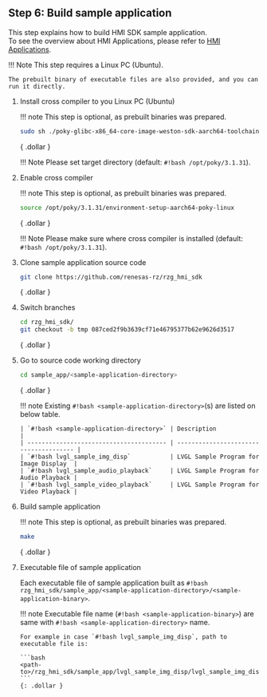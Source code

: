 ## Step 6: Build sample application

This step explains how to build HMI SDK sample application. <br>
To see the overview about HMI Applications, please refer to [HMI Applications](../index.md#hmi-applications).

!!! Note
    This step requires a Linux PC (Ubuntu).

    The prebuilt binary of executable files are also provided, and you can run it directly.

1.  Install cross compiler to you Linux PC (Ubuntu)

    !!! note
        This step is optional, as prebuilt binaries was prepared.

    ```bash
    sudo sh ./poky-glibc-x86_64-core-image-weston-sdk-aarch64-toolchain-3.1.31.sh
    ```
    { .dollar }

    !!! Note
        Please set target directory (default: `#!bash /opt/poky/3.1.31`).

2.  Enable cross compiler

    !!! note
        This step is optional, as prebuilt binaries was prepared.

    ```bash
    source /opt/poky/3.1.31/environment-setup-aarch64-poky-linux
    ```
    { .dollar }

    !!! Note
        Please make sure where cross compiler is installed (default: `#!bash /opt/poky/3.1.31`).

3.  Clone sample application source code

    ```bash
    git clone https://github.com/renesas-rz/rzg_hmi_sdk
    ```
    { .dollar }

4.  Switch branches

    ```bash
    cd rzg_hmi_sdk/
    git checkout -b tmp 087ced2f9b3639cf71e46795377b62e9626d3517
    ```
    { .dollar }

5.  Go to source code working directory

    ```bash
    cd sample_app/<sample-application-directory>
    ```
    { .dollar }

    !!! note
        Existing `#!bash <sample-application-directory>`(s) are listed on below table.

        | `#!bash <sample-application-directory>` | Description                            |
        | --------------------------------------- | -------------------------------------- |
        | `#!bash lvgl_sample_img_disp`           | LVGL Sample Program for Image Display  |
        | `#!bash lvgl_sample_audio_playback`     | LVGL Sample Program for Audio Playback |
        | `#!bash lvgl_sample_video_playback`     | LVGL Sample Program for Video Playback |

6.  Build sample application

    !!! note
        This step is optional, as prebuilt binaries was prepared.

    ```bash
    make
    ```
    { .dollar }

7.  Executable file of sample application

    Each executable file of sample application built as `#!bash rzg_hmi_sdk/sample_app/<sample-application-directory>/<sample-application-binary>`.

    !!! note
        Executable file name (`#!bash <sample-application-binary>`) are same with `#!bash <sample-application-directory>` name.

        For example in case `#!bash lvgl_sample_img_disp`, path to executable file is:

        ```bash
        <path-to>/rzg_hmi_sdk/sample_app/lvgl_sample_img_disp/lvgl_sample_img_disp
        ```
        {: .dollar }
